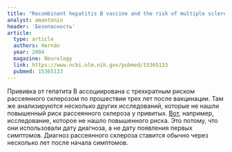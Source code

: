 ```yaml
---
title: "Recombinant hepatitis B vaccine and the risk of multiple sclerosis: a prospective study"
analyst: amantonio
header: 'Безопасность'
article:
  type: article
  authors: Hernán
  year: 2004
  magazine: Neurology
  link: https://www.ncbi.nlm.nih.gov/pubmed/15365133
  pubmed: 15365133
---
```


Прививка от гепатита В ассоциирована с трехкратным риском рассеянного склерозом по прошествии трех лет после вакцинации.
Там же анализируются несколько других исследований, которые не нашли повышенный риск рассеянного склероза у привитых. [Вот](https://www.ncbi.nlm.nih.gov/pubmed/10470051), например, исследование, которое не нашло повышенного риска. Это потому, что они использовали дату диагноза, а не дату появления первых симптомов. Диагноз рассеянного склероза ставится обычно через несколько лет после начала симптомов.
